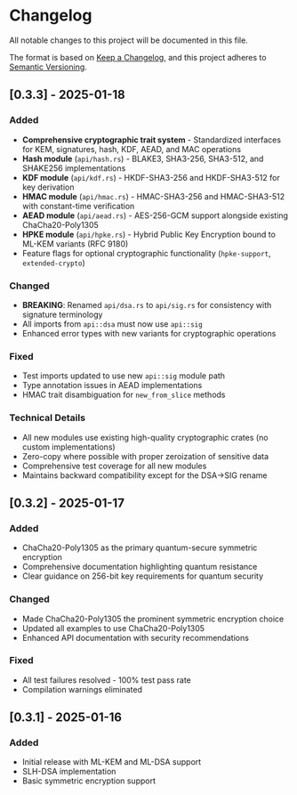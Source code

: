 # Changelog

All notable changes to this project will be documented in this file.

The format is based on [Keep a Changelog](https://keepachangelog.com/en/1.0.0/),
and this project adheres to [Semantic Versioning](https://semver.org/spec/v2.0.0.html).

## [0.3.3] - 2025-01-18

### Added
- **Comprehensive cryptographic trait system** - Standardized interfaces for KEM, signatures, hash, KDF, AEAD, and MAC operations
- **Hash module** (`api/hash.rs`) - BLAKE3, SHA3-256, SHA3-512, and SHAKE256 implementations
- **KDF module** (`api/kdf.rs`) - HKDF-SHA3-256 and HKDF-SHA3-512 for key derivation
- **HMAC module** (`api/hmac.rs`) - HMAC-SHA3-256 and HMAC-SHA3-512 with constant-time verification
- **AEAD module** (`api/aead.rs`) - AES-256-GCM support alongside existing ChaCha20-Poly1305
- **HPKE module** (`api/hpke.rs`) - Hybrid Public Key Encryption bound to ML-KEM variants (RFC 9180)
- Feature flags for optional cryptographic functionality (`hpke-support`, `extended-crypto`)

### Changed
- **BREAKING**: Renamed `api/dsa.rs` to `api/sig.rs` for consistency with signature terminology
- All imports from `api::dsa` must now use `api::sig`
- Enhanced error types with new variants for cryptographic operations

### Fixed
- Test imports updated to use new `api::sig` module path
- Type annotation issues in AEAD implementations
- HMAC trait disambiguation for `new_from_slice` methods

### Technical Details
- All new modules use existing high-quality cryptographic crates (no custom implementations)
- Zero-copy where possible with proper zeroization of sensitive data
- Comprehensive test coverage for all new modules
- Maintains backward compatibility except for the DSA→SIG rename

## [0.3.2] - 2025-01-17

### Added
- ChaCha20-Poly1305 as the primary quantum-secure symmetric encryption
- Comprehensive documentation highlighting quantum resistance
- Clear guidance on 256-bit key requirements for quantum security

### Changed
- Made ChaCha20-Poly1305 the prominent symmetric encryption choice
- Updated all examples to use ChaCha20-Poly1305
- Enhanced API documentation with security recommendations

### Fixed
- All test failures resolved - 100% test pass rate
- Compilation warnings eliminated

## [0.3.1] - 2025-01-16

### Added
- Initial release with ML-KEM and ML-DSA support
- SLH-DSA implementation
- Basic symmetric encryption support